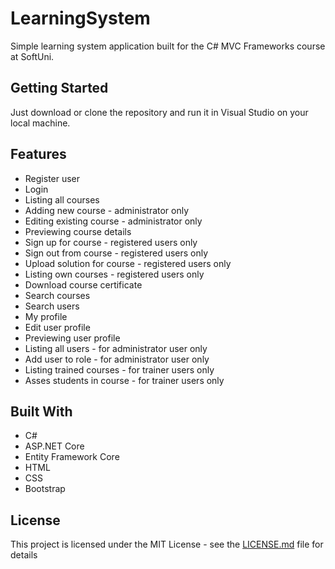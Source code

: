 # LearningSystem

Simple learning system application built for the C# MVC Frameworks course at SoftUni.

## Getting Started

Just download or clone the repository and run it in Visual Studio on your local machine.

## Features

* Register user
* Login
* Listing all courses
* Adding new course - administrator only
* Editing existing course - administrator only
* Previewing course details
* Sign up for course - registered users only
* Sign out from course - registered users only
* Upload solution for course - registered users only
* Listing own courses - registered users only
* Download course certificate
* Search courses
* Search users
* My profile
* Edit user profile
* Previewing user profile
* Listing all users - for administrator user only
* Add user to role - for administrator user only
* Listing trained courses - for trainer users only
* Asses students in course - for trainer users only

## Built With

* C#
* ASP.NET Core
* Entity Framework Core
* HTML
* CSS
* Bootstrap

## License

This project is licensed under the MIT License - see the [LICENSE.md](LICENSE.md) file for details

